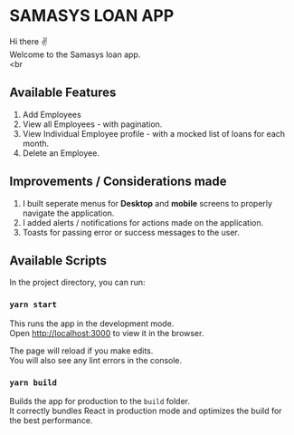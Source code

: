 # SAMASYS LOAN APP<br>
Hi there ✌ <br>
Welcome to the Samasys loan app.<br><br

## Available Features
1. Add Employees
2. View all Employees - with pagination.
3. View Individual Employee profile - with a mocked list of loans for each month.
4. Delete an Employee.

## Improvements / Considerations made
1. I built seperate menus for **Desktop** and **mobile** screens to properly navigate the application.
2. I added alerts / notifications for actions made on the application.
3. Toasts for passing error or success messages to the user.
                   
## Available Scripts

In the project directory, you can run:

### `yarn start`

This runs the app in the development mode.\
Open [http://localhost:3000](http://localhost:3000) to view it in the browser.

The page will reload if you make edits.\
You will also see any lint errors in the console.

### `yarn build`

Builds the app for production to the `build` folder.\
It correctly bundles React in production mode and optimizes the build for the best performance.
